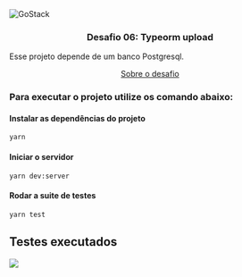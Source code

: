 <img alt="GoStack" src="https://storage.googleapis.com/golden-wind/bootcamp-gostack/header-desafios.png" />

<h3 align="center">
  Desafio 06: Typeorm upload
</h3>

Esse projeto depende de um banco Postgresql.

<p align="center">
  <a href="https://github.com/Rocketseat/bootcamp-gostack-desafios/tree/master/desafio-fundamentos-nodejs#rocket-sobre-o-desafio">Sobre o desafio</a>
</p>

### Para executar o projeto utilize os comando abaixo:

#### Instalar as dependências do projeto
`yarn`

#### Iniciar o servidor
`yarn dev:server`

#### Rodar a suite de testes
`yarn test`

## Testes executados
<img src="https://i.imgur.com/oqxhR8w.png" />
